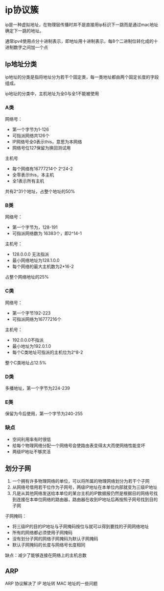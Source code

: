 # ip协议簇

ip是一种虚拟地址，在物理层传播时并不是直接用ip标识下一跳而是通过mac地址确定下一跳的地址。

通常ipv4使用点分十进制表示，即地址用十进制表示，每8个二进制位转化成的十进制数字之间加一个点

## Ip地址分类
ip地址的分类是指将地址分为若干个固定类，每一类地址都由两个固定长度的字段组成。

ip地址的分类中，主机地址为全0与全1不能被使用

### A类
网络号：
- 第一个字节为1-126
- 可指派网络共126个
- IP网络号全0表示this，意思为本网络
- 网络号位127保留为换回测试用

主机号
- 每个网络有16777214个 2^24-2
- 全零表示this，本主机 
- 全1表示所有主机

共有2^31个地址，占整个地址的50%

### B类
网络号：
- 第一个字节为，128-191
- 可指派网络数为 16383个，即2^14-1

主机号：
- 128.0.0.0 无法指派
- 最小网络地址为128.1.0.0
- 每个网络的最大主机数为2*16-2

占整个网络地址的25%

### C类
网络号：
- 第一个字节192-223
- 可指派网络为16777216个

主机号：
- 192.0.0.0不指派
- 最小地址为192.0.1.0
- 每个C类地址可指派的主机位为2^8-2

整个C类地址占12.5%

### D类
多播地址，第一个字节为224-239
### E类
保留为今后使用，第一个字节为240-255

### 缺点
- 空间利用率有时很低
- 给每个物理网络分配一个网络号会使路由表变得太大而使网络性能变坏
- 两级IP地址不够灵活

## 划分子网
1. 一个拥有许多物理网络的单位，可以将所属的物理网络划分为若干个子网
2. 从网络号借用若干位作为子网号，两级IP地址在本单位内部就变为三级IP地址 
3. 凡是从其他网络发送给本单位的某台主机的IP数据报仍然是根据目的网络号找到连接在本单位网络的路由器，路由器在收到IP地址后再按照子网号找到目的子网

子网掩码： 
- 将三级IP的目的IP地址与子网掩码按位与就可以得到要找的子网网络地址 
- 所有的网络都必须使用子网掩码 
- 没有划分子网的网络子网掩码为默认子网掩码 
- 默认子网掩码的长度与网络号长度相同

缺点：减少了能够连接在网络上的主机总数

## ARP
ARP 协议解决了 IP 地址转 MAC 地址的一些问题